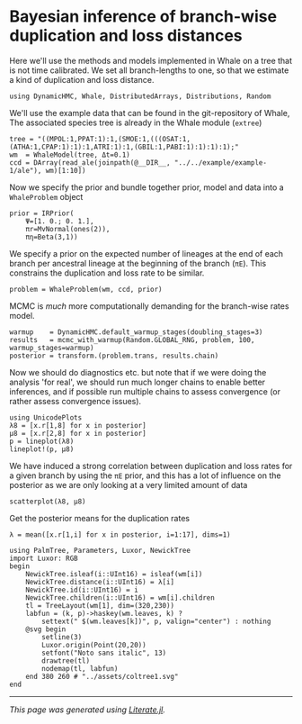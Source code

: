 
# Bayesian inference of branch-wise duplication and loss distances

Here we'll use the methods and models implemented in Whale on a tree that is
not time calibrated. We set all branch-lengths to one, so that we estimate a
kind of duplication and loss distance.

```@example distances
using DynamicHMC, Whale, DistributedArrays, Distributions, Random
```

We'll use the example data that can be found in the git-repository of Whale,
The associated species tree is already in the Whale module (`extree`)

```@example distances
tree = "((MPOL:1,PPAT:1):1,(SMOE:1,(((OSAT:1,(ATHA:1,CPAP:1):1):1,ATRI:1):1,(GBIL:1,PABI:1):1):1):1);"
wm  = WhaleModel(tree, Δt=0.1)
ccd = DArray(read_ale(joinpath(@__DIR__, "../../example/example-1/ale"), wm)[1:10])
```

Now we specify the prior and bundle together prior, model and data into a
`WhaleProblem` object

```@example distances
prior = IRPrior(
    Ψ=[1. 0.; 0. 1.],
    πr=MvNormal(ones(2)),
    πη=Beta(3,1))
```

We specify a prior on the expected number of lineages at the end of each
branch per ancestral lineage at the beginning of the branch (`πE`). This
constrains the duplication and loss rate to be similar.

```@example distances
problem = WhaleProblem(wm, ccd, prior)
```

MCMC is *much* more computationally demanding for the branch-wise rates model.

```@example distances
warmup    = DynamicHMC.default_warmup_stages(doubling_stages=3)
results   = mcmc_with_warmup(Random.GLOBAL_RNG, problem, 100, warmup_stages=warmup)
posterior = transform.(problem.trans, results.chain)
```

Now we should do diagnostics etc. but note that if we were doing the analysis
'for real', we should run much longer chains to enable better inferences, and
if possible run multiple chains to assess convergence (or rather assess
convergence issues).

```@example distances
using UnicodePlots
λ8 = [x.r[1,8] for x in posterior]
μ8 = [x.r[2,8] for x in posterior]
p = lineplot(λ8)
lineplot!(p, μ8)
```

We have induced a strong correlation between duplication and loss rates for
a given branch by using the `πE` prior, and this has a lot of influence on
the posterior as we are only looking at a very limited amount of data

```@example distances
scatterplot(λ8, μ8)
```

Get the posterior means for the duplication rates

```@example distances
λ = mean([x.r[1,i] for x in posterior, i=1:17], dims=1)

using PalmTree, Parameters, Luxor, NewickTree
import Luxor: RGB
begin
    NewickTree.isleaf(i::UInt16) = isleaf(wm[i])
    NewickTree.distance(i::UInt16) = λ[i]
    NewickTree.id(i::UInt16) = i
    NewickTree.children(i::UInt16) = wm[i].children
    tl = TreeLayout(wm[1], dim=(320,230))
    labfun = (k, p)->haskey(wm.leaves, k) ?
        settext(" $(wm.leaves[k])", p, valign="center") : nothing
    @svg begin
        setline(3)
        Luxor.origin(Point(20,20))
        setfont("Noto sans italic", 13)
        drawtree(tl)
        nodemap(tl, labfun)
    end 380 260 # "../assets/coltree1.svg"
end
```

---

*This page was generated using [Literate.jl](https://github.com/fredrikekre/Literate.jl).*

